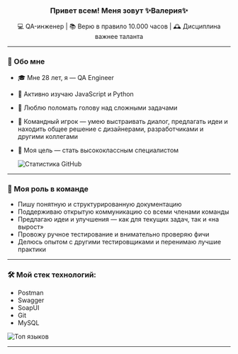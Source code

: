 <h3 align="center">
  Привет всем! Меня зовут ✨Валерия✨ 
</h3>

<p align="center">
  💻 QA-инженер | 📚 Верю в правило 10.000 часов | 🕰️ Дисциплина важнее таланта
</p>

---

### 👧 Обо мне

- 🎓 Мне 28 лет, я — QA Engineer
- 🧠 Активно изучаю JavaScript и Python
- 💬 Люблю поломать голову над сложными задачами
- 🤝 Командный игрок — умею выстраивать диалог, предлагать идеи и находить общее решение с дизайнерами, разработчиками и другими коллегами 
- 🎯 Моя цель — стать высококлассным специалистом

  ![Статистика GitHub](https://github-readme-stats.vercel.app/api?username=LovelessReal&show_icons=true&theme=radical&cache_seconds=1800)
---

### 🧩  Моя роль в команде

- Пишу понятную и структурированную документацию
- Поддерживаю открытую коммуникацию со всеми членами команды  
- Предлагаю идеи и улучшения — как для текущих задач, так и «на вырост»  
- Провожу ручное тестирование и внимательно проверяю фичи  
- Делюсь опытом с другими тестировщиками и перенимаю лучшие практики
---

### 🛠️ Мой стек технологий:

- Postman
- Swagger
- SoapUI
- Git
- MySQL


![Топ языков](https://github-readme-stats.vercel.app/api/top-langs/?username=LovelessReal&layout=compact&theme=radical&cache_seconds=1800) 

---




